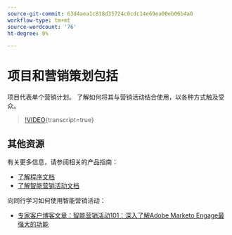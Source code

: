 ```yaml
---
source-git-commit: 63d4aea1c818d35724c0cdc14e69ea00eb06b4a0
workflow-type: tm+mt
source-wordcount: '76'
ht-degree: 0%

---
```

# 项目和营销策划包括

项目代表单个营销计划。 了解如何将其与营销活动结合使用，以各种方式触及受众。

>[!VIDEO](https://video.tv.adobe.com/v/3418042/?quality=12&learn=on){transcript=true}

## 其他资源

有关更多信息，请参阅相关的产品指南：

* [了解程序文档](https://experienceleague.adobe.com/docs/marketo/using/product-docs/core-marketo-concepts/programs/creating-programs/understanding-programs.html?lang=zh-Hans)
* [了解智能营销活动文档](https://experienceleague.adobe.com/docs/marketo/using/product-docs/core-marketo-concepts/smart-campaigns/understanding-smart-campaigns.html?lang=zh-Hans)

向同行学习如何使用智能营销活动：

* [专家客户博客文章：智能营销活动101：深入了解Adobe Marketo Engage最强大的功能](https://nation.marketo.com/t5/product-blogs/smart-campaigns-101-a-deep-dive-into-adobe-marketo-engage-s-most/ba-p/313385#M1838)